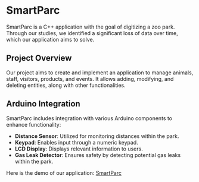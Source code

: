 # SmartParc

SmartParc is a C++ application with the goal of digitizing a zoo park. Through our studies, we identified a significant loss of data over time, which our application aims to solve.

## Project Overview

Our project aims to create and implement an application to manage animals, staff, visitors, products, and events. It allows adding, modifying, and deleting entities, along with other functionalities.

## Arduino Integration

SmartParc includes integration with various Arduino components to enhance functionality:
- **Distance Sensor**: Utilized for monitoring distances within the park.
- **Keypad**: Enables input through a numeric keypad.
- **LCD Display**: Displays relevant information to users.
- **Gas Leak Detector**: Ensures safety by detecting potential gas leaks within the park.

Here is the demo of our application: [SmartParc](https://youtu.be/I1HUQI1iM10?si=Tt7fjMu5Fv0UYJzF)
